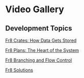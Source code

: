 Video Gallery
=============

Development Topics
------------------

[Fr8 Crates: How Data Gets Stored](https://vimeo.com/173832189)

[Fr8 Plans: The Heart of the System](https://vimeo.com/173975037)

[Fr8 Branching and Flow Control](http://blog.fr8.co/2016/08/03/fr8-branching-and-flow-control-a-video-demo/)

[Fr8 Solutions](http://blog.fr8.co/2016/07/23/fr8-solutions-a-video-demo/)
